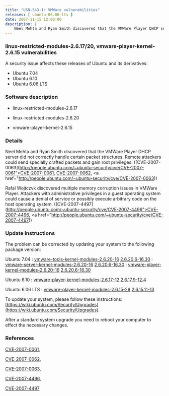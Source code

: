 ```yaml
---
title: "USN-543-1: VMWare vulnerabilities"
releases: [ ubuntu-06.06-lts ]
date: 2007-11-15 12:00:00
description: |
    Neel Mehta and Ryan Smith discovered that the VMWare Player DHCP server did not correctly handle certain packet structures.  Remote attackers could send specially crafted packets and gain root privileges. ([CVE-2007-0063](http://people.ubuntu.com/~ubuntu-security/cve/CVE-2007-0061">CVE-2007-0061</a>, <a href="http://people.ubuntu.com/~ubuntu-security/cve/CVE-2007-0062">CVE-2007-0062</a>, <a href="http://people.ubuntu.com/~ubuntu-security/cve/CVE-2007-0063))
--- 
```

 
### linux-restricted-modules-2.6.17/20, vmware-player-kernel-2.6.15 vulnerabilities

A security issue affects these releases of Ubuntu and its derivatives:

* Ubuntu 7.04
* Ubuntu 6.10
* Ubuntu 6.06 LTS

### Software description

* linux-restricted-modules-2.6.17 

* linux-restricted-modules-2.6.20 

* vmware-player-kernel-2.6.15 

### Details

Neel Mehta and Ryan Smith discovered that the VMWare Player DHCP server did not correctly handle certain packet structures. Remote attackers could send specially crafted packets and gain root privileges. ([CVE-2007-0063](http://people.ubuntu.com/~ubuntu-security/cve/CVE-2007-0061">CVE-2007-0061</a>, <a href="http://people.ubuntu.com/~ubuntu-security/cve/CVE-2007-0062">CVE-2007-0062</a>, <a href="http://people.ubuntu.com/~ubuntu-security/cve/CVE-2007-0063))

Rafal Wojtczvk discovered multiple memory corruption issues in VMWare Player. Attackers with administrative privileges in a guest operating system could cause a denial of service or possibly execute arbitrary code on the host operating system. ([CVE-2007-4497](http://people.ubuntu.com/~ubuntu-security/cve/CVE-2007-4496">CVE-2007-4496</a>, <a href="http://people.ubuntu.com/~ubuntu-security/cve/CVE-2007-4497)) 

### Update instructions

The problem can be corrected by updating your system to the following package version:

Ubuntu 7.04
 : [vmware-tools-kernel-modules-2.6.20-16](https://launchpad.net/ubuntu/+source/linux-restricted-modules-2.6.20) <span> [2.6.20.6-16.30](https://launchpad.net/ubuntu/+source/linux-restricted-modules-2.6.20/2.6.20.6-16.30) </span> 
 : [vmware-server-kernel-modules-2.6.20-16](https://launchpad.net/ubuntu/+source/linux-restricted-modules-2.6.20) <span> [2.6.20.6-16.30](https://launchpad.net/ubuntu/+source/linux-restricted-modules-2.6.20/2.6.20.6-16.30) </span> 
 : [vmware-player-kernel-modules-2.6.20-16](https://launchpad.net/ubuntu/+source/linux-restricted-modules-2.6.20) <span> [2.6.20.6-16.30](https://launchpad.net/ubuntu/+source/linux-restricted-modules-2.6.20/2.6.20.6-16.30) </span> 

Ubuntu 6.10
 : [vmware-player-kernel-modules-2.6.17-12](https://launchpad.net/ubuntu/+source/linux-restricted-modules-2.6.17) <span> [2.6.17.9-12.4](https://launchpad.net/ubuntu/+source/linux-restricted-modules-2.6.17/2.6.17.9-12.4) </span> 

Ubuntu 6.06 LTS
 : [vmware-player-kernel-modules-2.6.15-29](https://launchpad.net/ubuntu/+source/vmware-player-kernel-2.6.15) <span> [2.6.15.11-13](https://launchpad.net/ubuntu/+source/vmware-player-kernel-2.6.15/2.6.15.11-13) </span> 

To update your system, please follow these instructions: [https://wiki.ubuntu.com/Security/Upgrades](https://wiki.ubuntu.com/Security/Upgrades).

After a standard system upgrade you need to reboot your computer to effect the necessary changes. 

### References

 [CVE-2007-0061](http://people.ubuntu.com/~ubuntu-security/cve/CVE-2007-0061), 

 [CVE-2007-0062](http://people.ubuntu.com/~ubuntu-security/cve/CVE-2007-0062), 

 [CVE-2007-0063](http://people.ubuntu.com/~ubuntu-security/cve/CVE-2007-0063), 

 [CVE-2007-4496](http://people.ubuntu.com/~ubuntu-security/cve/CVE-2007-4496), 

 [CVE-2007-4497](http://people.ubuntu.com/~ubuntu-security/cve/CVE-2007-4497)
 
